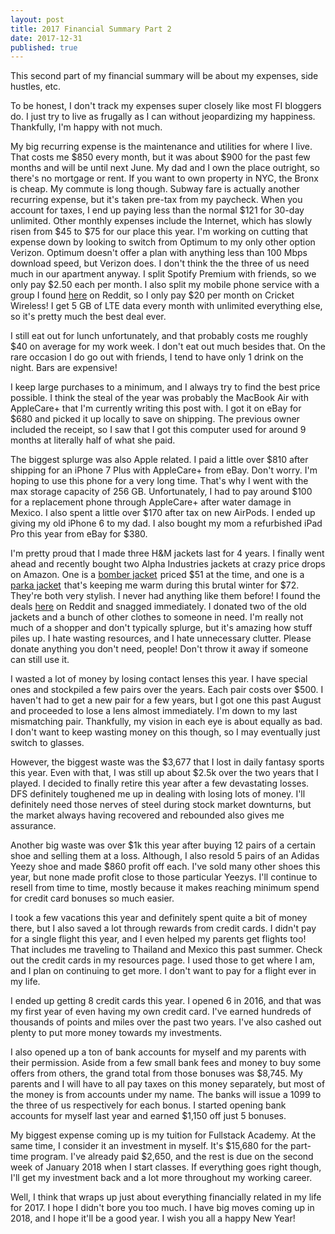 ```yaml
---
layout: post
title: 2017 Financial Summary Part 2
date: 2017-12-31
published: true
---
```

This second part of my financial summary will be about my expenses, side hustles, etc.

To be honest, I don't track my expenses super closely like most FI bloggers do. I just try to live as frugally as I can without jeopardizing my happiness. Thankfully, I'm happy with not much.

My big recurring expense is the maintenance and utilities for where I live. That costs me $850 every month, but it was about $900 for the past few months and will be until next June. My dad and I own the place outright, so there's no mortgage or rent. If you want to own property in NYC, the Bronx is cheap. My commute is long though. Subway fare is actually another recurring expense, but it's taken pre-tax from my paycheck. When you account for taxes, I end up paying less than the normal $121 for 30-day unlimited. Other monthly expenses include the Internet, which has slowly risen from $45 to $75 for our place this year. I'm working on cutting that expense down by looking to switch from Optimum to my only other option Verizon. Optimum doesn't offer a plan with anything less than 100 Mbps download speed, but Verizon does. I don't think the the three of us need much in our apartment anyway. I split Spotify Premium with friends, so we only pay $2.50 each per month. I also split my mobile phone service with a group I found [here](https://www.reddit.com/r/CricketGroups/) on Reddit, so I only pay $20 per month on Cricket Wireless! I get 5 GB of LTE data every month with unlimited everything else, so it's pretty much the best deal ever.

I still eat out for lunch unfortunately, and that probably costs me roughly $40 on average for my work week. I don't eat out much besides that. On the rare occasion I do go out with friends, I tend to have only 1 drink on the night. Bars are expensive!

I keep large purchases to a minimum, and I always try to find the best price possible. I think the steal of the year was probably the MacBook Air with AppleCare+ that I'm currently writing this post with. I got it on eBay for $680 and picked it up locally to save on shipping. The previous owner included the receipt, so I saw that I got this computer used for around 9 months at literally half of what she paid.

The biggest splurge was also Apple related. I paid a little over $810 after shipping for an iPhone 7 Plus with AppleCare+ from eBay. Don't worry. I'm hoping to use this phone for a very long time. That's why I went with the max storage capacity of 256 GB. Unfortunately, I had to pay around $100 for a replacement phone through AppleCare+ after water damage in Mexico. I also spent a little over $170 after tax on new AirPods. I ended up giving my old iPhone 6 to my dad. I also bought my mom a refurbished iPad Pro this year from eBay for $380.

I'm pretty proud that I made three H&M jackets last for 4 years. I finally went ahead and recently bought two Alpha Industries jackets at crazy price drops on Amazon. One is a <a target="_blank" href="https://www.amazon.com/gp/product/B0119N7EA0/ref=as_li_tl?ie=UTF8&camp=1789&creative=9325&creativeASIN=B0119N7EA0&linkCode=as2&tag=marcopchen-20&linkId=014a5c6e40d754b7b80956ea0416ef18">bomber jacket</a><img src="//ir-na.amazon-adsystem.com/e/ir?t=marcopchen-20&l=am2&o=1&a=B0119N7EA0" width="1" height="1" border="0" alt="" style="border:none !important; margin:0px !important;" /> priced $51 at the time, and one is a <a target="_blank" href="https://www.amazon.com/gp/product/B00DVGRHTW/ref=as_li_tl?ie=UTF8&camp=1789&creative=9325&creativeASIN=B00DVGRHTW&linkCode=as2&tag=marcopchen-20&linkId=9972c396d42950117523cadfbab659db">parka jacket</a><img src="//ir-na.amazon-adsystem.com/e/ir?t=marcopchen-20&l=am2&o=1&a=B00DVGRHTW" width="1" height="1" border="0" alt="" style="border:none !important; margin:0px !important;" /> that's keeping me warm during this brutal winter for $72. They're both very stylish. I never had anything like them before! I found the deals [here](https://www.reddit.com/r/frugalmalefashion/) on Reddit and snagged immediately. I donated two of the old jackets and a bunch of other clothes to someone in need. I'm really not much of a shopper and don't typically splurge, but it's amazing how stuff piles up. I hate wasting resources, and I hate unnecessary clutter. Please donate anything you don't need, people! Don't throw it away if someone can still use it.

I wasted a lot of money by losing contact lenses this year. I have special ones and stockpiled a few pairs over the years. Each pair costs over $500. I haven't had to get a new pair for a few years, but I got one this past August and proceeded to lose a lens almost immediately. I'm down to my last mismatching pair. Thankfully, my vision in each eye is about equally as bad. I don't want to keep wasting money on this though, so I may eventually just switch to glasses.

However, the biggest waste was the $3,677 that I lost in daily fantasy sports this year. Even with that, I was still up about $2.5k over the two years that I played. I decided to finally retire this year after a few devastating losses. DFS definitely toughened me up in dealing with losing lots of money. I'll definitely need those nerves of steel during stock market downturns, but the market always having recovered and rebounded also gives me assurance.

Another big waste was over $1k this year after buying 12 pairs of a certain shoe and selling them at a loss. Although, I also resold 5 pairs of an Adidas Yeezy shoe and made $860 profit off each. I've sold many other shoes this year, but none made profit close to those particular Yeezys. I'll continue to resell from time to time, mostly because it makes reaching minimum spend for credit card bonuses so much easier.

I took a few vacations this year and definitely spent quite a bit of money there, but I also saved a lot through rewards from credit cards. I didn't pay for a single flight this year, and I even helped my parents get flights too! That includes me traveling to Thailand and Mexico this past summer. Check out the credit cards in my resources page. I used those to get where I am, and I plan on continuing to get more. I don't want to pay for a flight ever in my life.

I ended up getting 8 credit cards this year. I opened 6 in 2016, and that was my first year of even having my own credit card. I've earned hundreds of thousands of points and miles over the past two years. I've also cashed out plenty to put more money towards my investments.

I also opened up a ton of bank accounts for myself and my parents with their permission. Aside from a few small bank fees and money to buy some offers from others, the grand total from those bonuses was $8,745. My parents and I will have to all pay taxes on this money separately, but most of the money is from accounts under my name. The banks will issue a 1099 to the three of us respectively for each bonus. I started opening bank accounts for myself last year and earned $1,150 off just 5 bonuses.

My biggest expense coming up is my tuition for Fullstack Academy. At the same time, I consider it an investment in myself. It's $15,680 for the part-time program. I've already paid $2,650, and the rest is due on the second week of January 2018 when I start classes. If everything goes right though, I'll get my investment back and a lot more throughout my working career.

Well, I think that wraps up just about everything financially related in my life for 2017. I hope I didn't bore you too much. I have big moves coming up in 2018, and I hope it'll be a good year. I wish you all a happy New Year!
